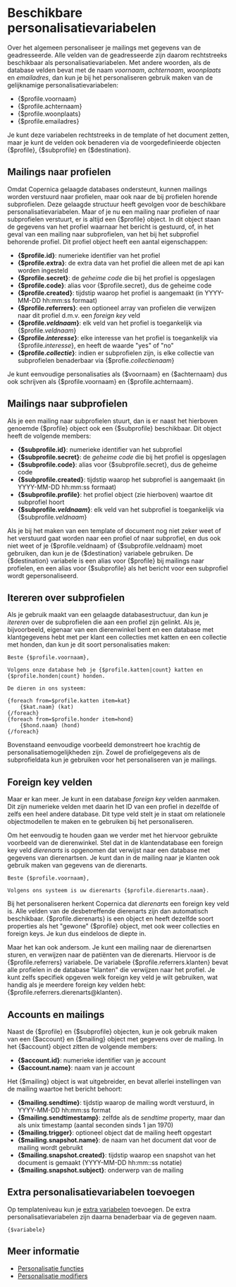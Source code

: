 # Beschikbare personalisatievariabelen

Over het algemeen personaliseer je mailings met gegevens van de geadresseerde. 
Alle velden van de geadresseerde zijn daarom rechtstreeks beschikbaar als 
personalisatievariabelen. Met andere woorden, als de database velden bevat 
met de naam *voornaam*, *achternaam*, *woonplaats* en *emailadres*, dan kun 
je bij het personaliseren gebruik maken van de gelijknamige 
personalisatievariabelen:

* {$profile.voornaam}
* {$profile.achternaam}
* {$profile.woonplaats}
* {$profile.emailadres}

Je kunt deze variabelen rechtstreeks in de template of het document zetten,
maar je kunt de velden ook benaderen via de voorgedefinieerde objecten 
{$profile}, {$subprofile} en {$destination}.

## Mailings naar profielen

Omdat Copernica gelaagde databases ondersteunt, kunnen mailings worden verstuurd 
naar profielen, maar ook naar de bij profielen horende subprofielen. Deze 
gelaagde structuur heeft gevolgen voor de beschikbare personalisatievariabelen.
Maar of je nu een mailing naar profielen of naar subprofielen verstuurt, er is 
altijd een {$profile} object. In dit object staan de gegevens van het profiel
waarnaar het bericht is gestuurd, of, in het geval van een mailing naar 
subprofielen, van het bij het subprofiel behorende profiel. Dit profiel object
heeft een aantal eigenschappen:

* **{$profile.id}**: numerieke identifier van het profiel
* **{$profile.extra}**: de extra data van het profiel die alleen met de api kan worden ingesteld
* **{$profile.secret}**: de *geheime code* die bij het profiel is opgeslagen
* **{$profile.code}**: alias voor {$profile.secret}, dus de geheime code
* **{$profile.created}**: tijdstip waarop het profiel is aangemaakt (in YYYY-MM-DD hh:mm:ss formaat)
* **{$profile.referrers}**: een optioneel array van profielen die verwijzen naar dit profiel d.m.v. een *foreign key* veld
* **{$profile.*veldnaam*}**: elk veld van het profiel is toegankelijk via {$profile.*veldnaam*}
* **{$profile.*interesse*}**: elke interesse van het profiel is toegankelijk via {$profile.*interesse*}, en heeft de waarde "yes" of "no"
* **{$profile.*collectie*}**: indien er subprofielen zijn, is elke collectie van subprofielen benaderbaar via {$profie.*collectienaam*}

Je kunt eenvoudige personalisaties als {$voornaam} en {$achternaam} dus ook
schrijven als {$profile.voornaam} en {$profile.achternaam}.

## Mailings naar subprofielen

Als je een mailing naar subprofielen stuurt, dan is er naast het hierboven
genoemde {$profile} object ook een {$subprofile} beschikbaar. Dit object heeft
de volgende members:

* **{$subprofile.id}**: numerieke identifier van het subprofiel
* **{$subprofile.secret}**: de *geheime code* die bij het profiel is opgeslagen
* **{$subprofile.code}**: alias voor {$subprofile.secret}, dus de geheime code
* **{$subprofile.created}**: tijdstip waarop het subprofiel is aangemaakt (in YYYY-MM-DD hh:mm:ss formaat)
* **{$subprofile.profile}**: het profiel object (zie hierboven) waartoe dit subprofiel hoort
* **{$subprofile.*veldnaam*}**: elk veld van het subprofiel is toegankelijk via {$subprofile.*veldnaam*}

Als je bij het maken van een template of document nog niet zeker weet of het
verstuurd gaat worden naar een profiel of naar subprofiel, en dus ook niet weet
of je {$profile.veldnaam} of {$subprofile.veldnaam} moet gebruiken, dan kun je 
de {$destination} variabele gebruiken. De {$destination} variabele is een alias voor
{$profile} bij mailings naar profielen, en een alias voor {$subprofile} als
het bericht voor een subprofiel wordt gepersonaliseerd.

## Itereren over subprofielen

Als je gebruik maakt van een gelaagde databasestructuur, dan kun je *itereren*
over de subprofielen die aan een profiel zijn gelinkt. Als je, bijvoorbeeld,
eigenaar van een dierenwinkel bent en een database met klantgegevens hebt met 
per klant een collecties met katten en een collectie met honden, dan kun je 
dit soort personalisaties maken:

    Beste {$profile.voornaam},
    
    Volgens onze database heb je {$profile.katten|count} katten en 
    {$profile.honden|count} honden. 
    
    De dieren in ons systeem:
    
    {foreach from=$profile.katten item=kat}
        {$kat.naam} (kat)
    {/foreach}
    {foreach from=$profile.honder item=hond}
        {$hond.naam} (hond)
    {/foreach}

Bovenstaand eenvoudige voorbeeld demonstreert hoe krachtig de personalisatiemogelijkheden
zijn. Zowel de profielgegevens als de subprofieldata kun je gebruiken voor het
personaliseren van je mailings. 

## Foreign key velden

Maar er kan meer. Je kunt in een database *foreign key* velden aanmaken. Dit zijn
numerieke velden met daarin het ID van een profiel in dezelfde of zelfs een heel
andere database. Dit type veld stelt je in staat om relationele objectmodellen te
maken en te gebruiken bij het personaliseren.

Om het eenvoudig te houden gaan we verder met het hiervoor gebruikte voorbeeld 
van de dierenwinkel. Stel dat in de klantendatabase een foreign key veld *dierenarts* 
is opgenomen dat verwijst naar een database met gegevens van dierenartsen.
Je kunt dan in de mailing naar je klanten ook gebruik maken van gegevens van
de dierenarts.

    Beste {$profile.voornaam},
    
    Volgens ons systeem is uw dierenarts {$profile.dierenarts.naam}.
 
Bij het personaliseren herkent Copernica dat *dierenarts* een foreign key veld
is. Alle velden van de desbetreffende dierenarts zijn dan automatisch beschikbaar.
{$profile.dierenarts} is een object en heeft dezelfde soort properties als 
het "gewone" {$profile} object, met ook weer collecties en foreign keys.
Je kun dus eindeloos de diepte in.

Maar het kan ook andersom. Je kunt een mailing naar de dierenartsen sturen, en
verwijzen naar de patiënten van de dierenarts. Hiervoor is de {$profile.referrers}
variabele. De variabele {$profile.referrers.klanten} bevat alle profielen in de
database "klanten" die verwijzen naar het profiel. Je kunt zelfs specifiek
opgeven welk foreign key veld je wilt gebruiken, wat handig als je meerdere foreign
key velden hebt: {$profile.referrers.dierenarts@klanten}.

## Accounts en mailings

Naast de {$profile} en {$subprofile} objecten, kun je ook gebruik maken van
een {$account} en {$mailing} object met gegevens over de mailing. In het
{$account} object zitten de volgende members:

* **{$account.id}**: numerieke identifier van je account
* **{$account.name}**: naam van je account

Het {$mailing} object is wat uitgebreider, en bevat allerlei instellingen
van de mailing waartoe het bericht behoort:

* **{$mailing.sendtime}**: tijdstip waarop de mailing wordt verstuurd, in YYYY-MM-DD hh:mm:ss format
* **{$mailing.sendtimestamp}**: zelfde als de *sendtime* property, maar dan als unix timestamp (aantal seconden sinds 1 jan 1970)
* **{$mailing.trigger}**: optioneel object dat de mailing heeft opgestart
* **{$mailing.snapshot.name}**: de naam van het document dat voor de mailing wordt gebruikt
* **{$mailing.snapshot.created}**: tijdstip waarop een snapshot van het document is gemaakt (YYYY-MM-DD hh:mm::ss notatie)
* **{$mailing.snapshot.subject}**: onderwerp van de mailing 

## Extra personalisatievariabelen toevoegen

Op templateniveau kun je [extra variabelen](./personalization-functions-assign)
toevoegen. De extra personalisatievariabelen zijn daarna benaderbaar
via de gegeven naam.

    {$variabele}

## Meer informatie

* [Personalisatie functies](./personalization-functions)
* [Personalisatie modifiers](./personalization-modifiers)
